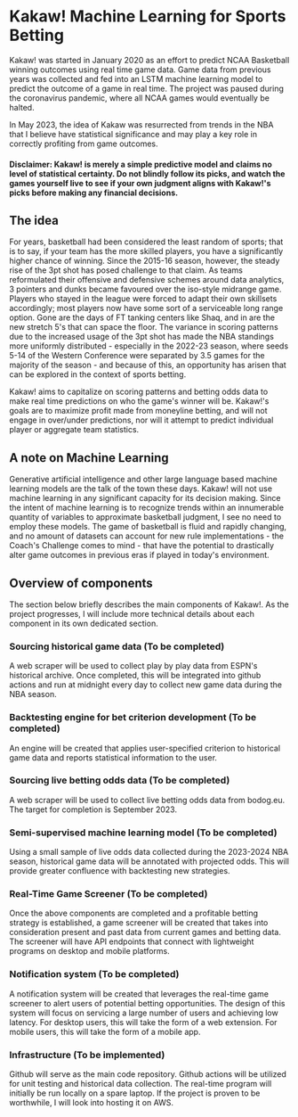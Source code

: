 # Kakaw! Machine Learning for Sports Betting
Kakaw! was started in January 2020 as an effort to predict NCAA Basketball winning outcomes using real time game data. Game data from previous years was collected and fed into an LSTM machine learning model to predict the outcome of a game in real time. The project was paused during the coronavirus pandemic, where all NCAA games would eventually be halted.

In May 2023, the idea of Kakaw was resurrected from trends in the NBA that I believe have statistical significance and may play a key role in correctly profiting from game outcomes.

#### Disclaimer: Kakaw! is merely a simple predictive model and claims no level of statistical certainty. Do not blindly follow its picks, and watch the games yourself live to see if your own judgment aligns with Kakaw!'s picks before making any financial decisions. 

## The idea
For years, basketball had been considered the least random of sports; that is to say, if your team has the more skilled players, you have a significantly higher chance of winning. Since the 2015-16 season, however, the steady rise of the 3pt shot has posed challenge to that claim. As teams reformulated their offensive and defensive schemes around data analytics, 3 pointers and dunks became favoured over the iso-style midrange game. Players who stayed in the league were forced to adapt their own skillsets accordingly; most players now have some sort of a serviceable long range option. Gone are the days of FT tanking centers like Shaq, and in are the new stretch 5's that can space the floor. The variance in scoring patterns due to the increased usage of the 3pt shot has made the NBA standings more uniformly distributed - especially in the 2022-23 season, where seeds 5-14 of the Western Conference were separated by 3.5 games for the majority of the season - and because of this, an opportunity has arisen that can be explored in the context of sports betting.

Kakaw! aims to capitalize on scoring patterns and betting odds data to make real time predictions on who the game's winner will be. Kakaw!'s goals are to maximize profit made from moneyline betting, and will not engage in over/under predictions, nor will it attempt to predict individual player or aggregate team statistics.

## A note on Machine Learning
Generative artificial intelligence and other large language based machine learning models are the talk of the town these days. Kakaw! will not use machine learning in any significant capacity for its decision making. Since the intent of machine learning is to recognize trends within an innumerable quantity of variables to approximate basketball judgment, I see no need to employ these models. The game of basketball is fluid and rapidly changing, and no amount of datasets can account for new rule implementations - the Coach's Challenge comes to mind - that have the potential to drastically alter game outcomes in previous eras if played in today's environment.

## Overview of components
The section below briefly describes the main components of Kakaw!. As the project progresses, I will include more technical details about each component in its own dedicated section.

### Sourcing historical game data (To be completed)
A web scraper will be used to collect play by play data from ESPN's historical archive. Once completed, this will be integrated into github actions and run at midnight every day to collect new game data during the NBA season.

### Backtesting engine for bet criterion development (To be completed)
An engine will be created that applies user-specified criterion to historical game data and reports statistical information to the user.

### Sourcing live betting odds data (To be completed)
A web scraper will be used to collect live betting odds data from bodog.eu. The target for completion is September 2023.

### Semi-supervised machine learning model (To be completed)
Using a small sample of live odds data collected during the 2023-2024 NBA season, historical game data will be annotated with projected odds. This will provide greater confluence with backtesting new strategies.

### Real-Time Game Screener (To be completed)
Once the above components are completed and a profitable betting strategy is established, a game screener will be created that takes into consideration present and past data from current games and betting data. The screener will have API endpoints that connect with lightweight programs on desktop and mobile platforms. 

### Notification system (To be completed)
A notification system will be created that leverages the real-time game screener to alert users of potential betting opportunities. The design of this system will focus on servicing a large number of users and achieving low latency. For desktop users, this will take the form of a web extension. For mobile users, this will take the form of a mobile app. 

### Infrastructure (To be implemented)
Github will serve as the main code repository. Github actions will be utilized for unit testing and historical data collection. The real-time program will initially be run locally on a spare laptop. If the project is proven to be worthwhile, I will look into hosting it on AWS.
